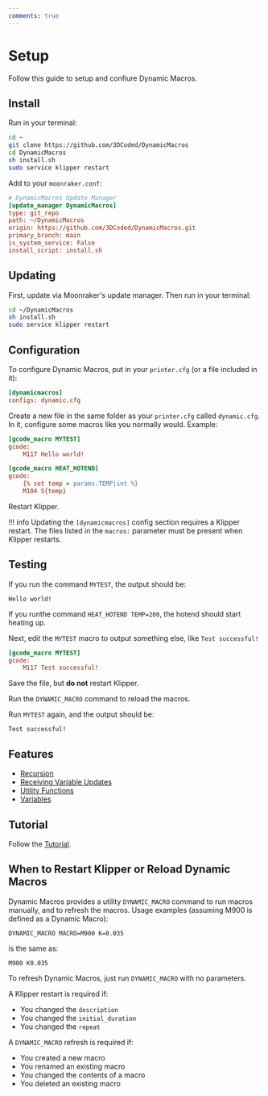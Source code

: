 ```yaml
---
comments: true
---
```


# Setup

Follow this guide to setup and confiure Dynamic Macros.

## Install

Run in your terminal:

```sh
cd ~
git clone https://github.com/3DCoded/DynamicMacros
cd DynamicMacros
sh install.sh
sudo service klipper restart
```

Add to your `moonraker.conf`:

```cfg title="moonraker.conf"
# DynamicMacros Update Manager
[update_manager DynamicMacros]
type: git_repo
path: ~/DynamicMacros
origin: https://github.com/3DCoded/DynamicMacros.git
primary_branch: main
is_system_service: False
install_script: install.sh
```

## Updating

First, update via Moonraker's update manager. Then run in your terminal:

```sh
cd ~/DynamicMacros
sh install.sh
sudo service klipper restart
```

## Configuration

To configure Dynamic Macros, put in your `printer.cfg` (or a file included in it):

```cfg title="printer.cfg"
[dynamicmacros]
configs: dynamic.cfg
```

Create a new file in the same folder as your `printer.cfg` called `dynamic.cfg`. In it, configure some macros like you normally would. Example:

```cfg title="dynamic.cfg"
[gcode_macro MYTEST]
gcode:
    M117 Hello world!

[gcode_macro HEAT_HOTEND]
gcode:
    {% set temp = params.TEMP|int %}
    M104 S{temp}
```

Restart Klipper.

!!! info
    Updating the `[dynamicmacros]` config section requires a Klipper restart. The files listed in the `macros:` parameter must be present when Klipper restarts.

## Testing

If you run the command `MYTEST`, the output should be:
```
Hello world!
```

If you runthe command `HEAT_HOTEND TEMP=200`, the hotend should start heating up. 

Next, edit the `MYTEST` macro to output something else, like `Test successful!`

```cfg title="dynamic.cfg"
[gcode_macro MYTEST]
gcode:
    M117 Test successful!
```

Save the file, but **do not** restart Klipper.

Run the `DYNAMIC_MACRO` command to reload the macros.

Run `MYTEST` again, and the output should be:
```
Test successful!
```

## Features

- [Recursion](recursion.md)
- [Receiving Variable Updates](receivingvariables.md)
- [Utility Functions](utilities.md)
- [Variables](variables.md)

## Tutorial

Follow the [Tutorial](tutorial/index.md).

## When to Restart Klipper or Reload Dynamic Macros

Dynamic Macros provides a utility `DYNAMIC_MACRO` command to run macros manually, and to refresh the macros. Usage examples (assuming M900 is defined as a Dynamic Macro):

```gcode
DYNAMIC_MACRO MACRO=M900 K=0.035
```

is the same as:

```
M900 K0.035
```

To refresh Dynamic Macros, just run `DYNAMIC_MACRO` with no parameters.

A Klipper restart is required if:

- You changed the `description`
- You changed the `initial_duration`
- You changed the `repeat`

A `DYNAMIC_MACRO` refresh is required if:

- You created a new macro
- You renamed an existing macro
- You changed the contents of a macro
- You deleted an existing macro